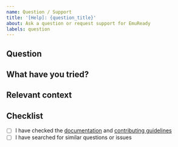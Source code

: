 ```yaml
---
name: Question / Support
title: '[Help]: {question_title}'
about: Ask a question or request support for EmuReady
labels: question
---
```


## Question

<!-- Please describe your question or what you need help with. -->

## What have you tried?

<!-- List any documentation, issues, or resources you have already checked. -->

## Relevant context

<!-- Add any other context, code snippets, or screenshots that might help us answer your question. -->

## Checklist

- [ ] I have checked the [documentation](../../README.md) and [contributing guidelines](../../CONTRIBUTING.md)
- [ ] I have searched for similar questions or issues
